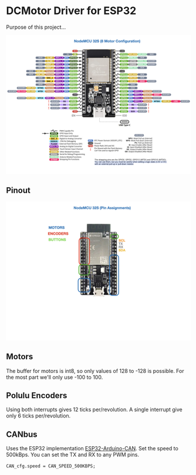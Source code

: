 # DCMotor Driver for ESP32
Purpose of this project...

![NODEMCU](assets/DCMotor-Driver/DCMotor-Driver.002.jpeg)

## Pinout
![NODEMCU](assets/DCMotor-Driver/DCMotor-Driver.001.jpeg)

## Motors
The buffer for motors is int8, so only values of 128 to -128 is possible.  For the most part we'll only use -100 to 100.

## Polulu Encoders
Using both interrupts gives 12 ticks per/revolution.  A single interrupt give only 6 ticks per/revolution.

## CANbus

Uses the ESP32 implementation [ESP32-Arduino-CAN](https://github.com/miwagner/ESP32-Arduino-CAN/tree/master/src). Set the speed to 500kBps.  You can set the TX and RX to any PWM pins.

    CAN_cfg.speed = CAN_SPEED_500KBPS;

